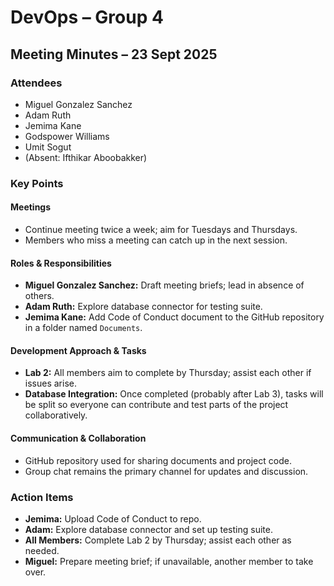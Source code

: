 # DevOps – Group 4
## Meeting Minutes – 23 Sept 2025

### Attendees
- Miguel Gonzalez Sanchez
- Adam Ruth
- Jemima Kane
- Godspower Williams
- Umit Sogut
- (Absent: Ifthikar Aboobakker)

### Key Points

#### Meetings
- Continue meeting twice a week; aim for Tuesdays and Thursdays.
- Members who miss a meeting can catch up in the next session.

#### Roles & Responsibilities
- **Miguel Gonzalez Sanchez:** Draft meeting briefs; lead in absence of others.
- **Adam Ruth:** Explore database connector for testing suite.
- **Jemima Kane:** Add Code of Conduct document to the GitHub repository in a folder named `Documents`.

#### Development Approach & Tasks
- **Lab 2:** All members aim to complete by Thursday; assist each other if issues arise.
- **Database Integration:** Once completed (probably after Lab 3), tasks will be split so everyone can contribute and test parts of the project collaboratively.

#### Communication & Collaboration
- GitHub repository used for sharing documents and project code.
- Group chat remains the primary channel for updates and discussion.

### Action Items
- **Jemima:** Upload Code of Conduct to repo.
- **Adam:** Explore database connector and set up testing suite.
- **All Members:** Complete Lab 2 by Thursday; assist each other as needed.
- **Miguel:** Prepare meeting brief; if unavailable, another member to take over.
